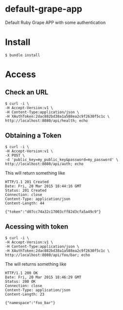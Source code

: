 # default-grape-app
Default Ruby Grape APP with some authentication

# Install

```
$ bundle install
```

# Access

## Check an URL
```
$ curl -i \
-H Accept-Version:v1 \
-H Content-Type:application/json \
-H XAuthToken:2dac882bd38a1a588ea2c9f2630f5c1c \
http://localhost:8080/api/health; echo
```

## Obtaining a Token
```
$ curl -i \
-H Accept-Version:v1 \
-X POST \
-d 'public_key=my_public_key&password=my_password' \
http://localhost:8080/api/auth; echo
```

This will return something like
```
HTTP/1.1 201 Created
Date: Fri, 20 Mar 2015 18:44:16 GMT
Status: 201 Created
Connection: close
Content-Type: application/json
Content-Length: 44

{"token":"d07cc74a32c17003cff82d3cfa5a49c9"}
```

## Acessing with token
```
$ curl -i \
-H Accept-Version:v1 \
-H Content-Type:application/json \
-H XAuthToken:2dac882bd38a1a588ea2c9f2630f5c1c \
http://localhost:8080/api/foo/bar; echo
```

The will returns something like
```
HTTP/1.1 200 OK
Date: Fri, 20 Mar 2015 18:46:29 GMT
Status: 200 OK
Connection: close
Content-Type: application/json
Content-Length: 23

{"namespace":"foo_bar"}
```
